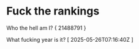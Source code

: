 # Fuck the rankings

Who the hell am I?
{ 21488791 }

What fucking year is it?
[ 2025-05-26T07:16:40Z ]

